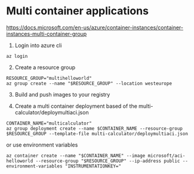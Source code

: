 # Multi container applications
https://docs.microsoft.com/en-us/azure/container-instances/container-instances-multi-container-group

1.  Login into azure cli
```
az login
```

2. Create a resource group
```
RESOURCE_GROUP="multihelloworld"
az group create --name "$RESOURCE_GROUP" --location westeurope
```

3. Build and push images to your registry

4. Create a multi container deployment based of the multi-calculator/deploymultiaci.json
```
CONTAINER_NAME="multicalculator"
az group deployment create --name $CONTAINER_NAME --resource-group $RESOURCE_GROUP --template-file multi-calculator/deploymultiaci.json
```
or use  environment variables
```
az container create --name "$CONTAINER_NAME" --image microsoft/aci-helloworld --resource-group "$RESOURCE_GROUP" --ip-address public --environment-variables "INSTRUMENTATIONKEY="

```